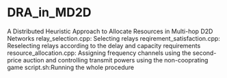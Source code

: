 # DRA_in_MD2D
A Distributed Heuristic Approach to Allocate Resources in Multi-hop D2D Networks
relay_selection.cpp: Selecting relays
reqirement_satisfaction.cpp: Reselecting relays according to the delay and capacity requirements
resource_allocation.cpp: Assigning frequency channels using the second-price auction and controlling transmit powers using the non-cooprating game
script.sh:Running the whole procedure
